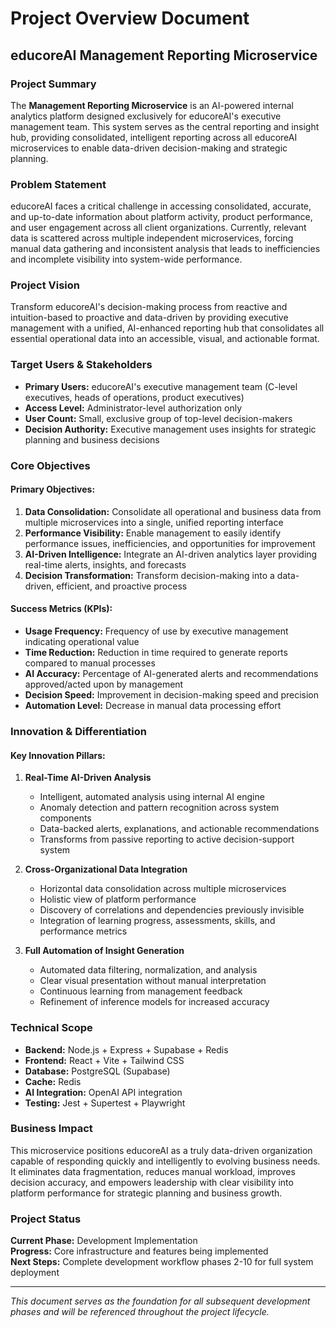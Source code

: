 # Project Overview Document
## educoreAI Management Reporting Microservice

### Project Summary
The **Management Reporting Microservice** is an AI-powered internal analytics platform designed exclusively for educoreAI's executive management team. This system serves as the central reporting and insight hub, providing consolidated, intelligent reporting across all educoreAI microservices to enable data-driven decision-making and strategic planning.

### Problem Statement
educoreAI faces a critical challenge in accessing consolidated, accurate, and up-to-date information about platform activity, product performance, and user engagement across all client organizations. Currently, relevant data is scattered across multiple independent microservices, forcing manual data gathering and inconsistent analysis that leads to inefficiencies and incomplete visibility into system-wide performance.

### Project Vision
Transform educoreAI's decision-making process from reactive and intuition-based to proactive and data-driven by providing executive management with a unified, AI-enhanced reporting hub that consolidates all essential operational data into an accessible, visual, and actionable format.

### Target Users & Stakeholders
- **Primary Users:** educoreAI's executive management team (C-level executives, heads of operations, product executives)
- **Access Level:** Administrator-level authorization only
- **User Count:** Small, exclusive group of top-level decision-makers
- **Decision Authority:** Executive management uses insights for strategic planning and business decisions

### Core Objectives

#### Primary Objectives:
1. **Data Consolidation:** Consolidate all operational and business data from multiple microservices into a single, unified reporting interface
2. **Performance Visibility:** Enable management to easily identify performance issues, inefficiencies, and opportunities for improvement
3. **AI-Driven Intelligence:** Integrate an AI-driven analytics layer providing real-time alerts, insights, and forecasts
4. **Decision Transformation:** Transform decision-making into a data-driven, efficient, and proactive process

#### Success Metrics (KPIs):
- **Usage Frequency:** Frequency of use by executive management indicating operational value
- **Time Reduction:** Reduction in time required to generate reports compared to manual processes
- **AI Accuracy:** Percentage of AI-generated alerts and recommendations approved/acted upon by management
- **Decision Speed:** Improvement in decision-making speed and precision
- **Automation Level:** Decrease in manual data processing effort

### Innovation & Differentiation

#### Key Innovation Pillars:

1. **Real-Time AI-Driven Analysis**
   - Intelligent, automated analysis using internal AI engine
   - Anomaly detection and pattern recognition across system components
   - Data-backed alerts, explanations, and actionable recommendations
   - Transforms from passive reporting to active decision-support system

2. **Cross-Organizational Data Integration**
   - Horizontal data consolidation across multiple microservices
   - Holistic view of platform performance
   - Discovery of correlations and dependencies previously invisible
   - Integration of learning progress, assessments, skills, and performance metrics

3. **Full Automation of Insight Generation**
   - Automated data filtering, normalization, and analysis
   - Clear visual presentation without manual interpretation
   - Continuous learning from management feedback
   - Refinement of inference models for increased accuracy

### Technical Scope
- **Backend:** Node.js + Express + Supabase + Redis
- **Frontend:** React + Vite + Tailwind CSS
- **Database:** PostgreSQL (Supabase)
- **Cache:** Redis
- **AI Integration:** OpenAI API integration
- **Testing:** Jest + Supertest + Playwright

### Business Impact
This microservice positions educoreAI as a truly data-driven organization capable of responding quickly and intelligently to evolving business needs. It eliminates data fragmentation, reduces manual workload, improves decision accuracy, and empowers leadership with clear visibility into platform performance for strategic planning and business growth.

### Project Status
**Current Phase:** Development Implementation  
**Progress:** Core infrastructure and features being implemented  
**Next Steps:** Complete development workflow phases 2-10 for full system deployment

---
*This document serves as the foundation for all subsequent development phases and will be referenced throughout the project lifecycle.*

